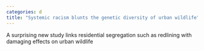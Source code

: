 ```yaml
---
categories: d
title: "Systemic racism blunts the genetic diversity of urban wildlife"
---
```

A surprising new study links residential segregation such as redlining with damaging effects on urban wildlife